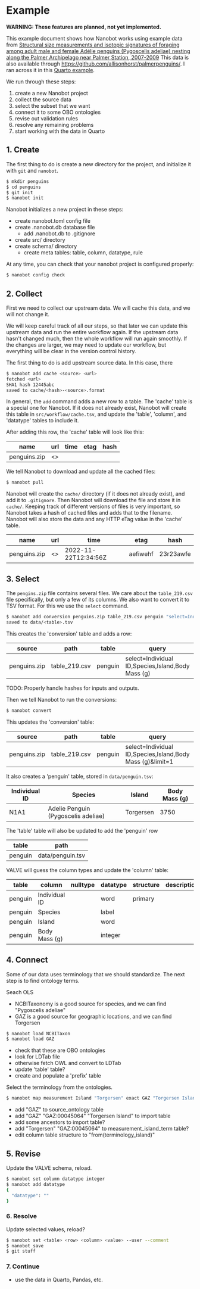 # Example

**WARNING: These features are planned, not yet implemented.**

This example document shows how Nanobot works
using example data from
[Structural size measurements and isotopic signatures of foraging among adult male and female Adélie penguins (Pygoscelis adeliae) nesting along the Palmer Archipelago near Palmer Station, 2007-2009](https://doi.org/10.6073/pasta/abc50eed9138b75f54eaada0841b9b86)
This data is also available through <https://github.com/allisonhorst/palmerpenguins/>.
I ran across it in this [Quarto example](https://quarto.org/docs/interactive/ojs/examples/penguins.html).

We run through these steps:

1. create a new Nanobot project
2. collect the source data
3. select the subset that we want
4. connect it to some OBO ontologies
5. revise out validation rules
6. resolve any remaining problems
7. start working with the data in Quarto

## 1. Create

The first thing to do is create a new directory for the project,
and initialize it with `git` and `nanobot`.

```sh
$ mkdir penguins
$ cd penguins
$ git init
$ nanobot init
```

Nanobot initializes a new project in these steps:

- create nanobot.toml config file
- create .nanobot.db database file
  - add .nanobot.db to .gitignore
- create src/ directory
- create schema/ directory
  - create meta tables: table, column, datatype, rule

At any time,
you can check that your nanobot project is configured properly:

```sh
$ nanobot config check
```

## 2. Collect

First we need to collect our upstream data.
We will cache this data,
and we will not change it.

We will keep careful track of all our steps,
so that later we can update this upstream data
and run the entire workflow again.
If the upstream data hasn't changed much,
then the whole workflow will run again smoothly.
If the changes are larger,
we may need to update our workflow,
but everything will be clear in the version control history.

The first thing to do is add upstream source data.
In this case, there

```sh
$ nanobot add cache <source> <url>
fetched <url>
SHA1 hash 12445abc
saved to cache/<hash>-<source>.format
```

In general,
the `add` command adds a new row to a table.
The 'cache' table is a special one for Nanobot.
If it does not already exist,
Nanobot will create this table in `src/workflow/cache.tsv`,
and update the 'table', 'column', and 'datatype' tables
to include it.

After adding this row,
the 'cache' table will look like this:

name         | url | time | etag | hash
---          |---  |---   |---   |---
penguins.zip | <>  |      |      |

We tell Nanobot to download and update all the cached files:

```sh
$ nanobot pull
```

Nanobot will create the `cache/` directory
(if it does not already exist),
and add it to `.gitignore`.
Then Nanobot will download the file and store it in `cache/`.
Keeping track of different versions of files is very important,
so Nanobot takes a hash of cached files and adds that to the filename.
Nanobot will also store the data and any HTTP eTag value
in the 'cache' table.

name | url | time | etag | hash
---|---|---|---|---
penguins.zip | <> | 2022-11-22T12:34:56Z | aefiwehf | 23r23awfe

## 3. Select

The `pengins.zip` file contains several files.
We care about the `table_219.csv` file specifically,
but only a few of its columns.
We also want to convert it to TSV format.
For this we use the `select` command.

```sh
$ nanobot add conversion penguins.zip table_219.csv penguin "select=Individual ID,Species,Island,Body Mass (g)"
saved to data/<table>.tsv
```

This creates the 'conversion' table and adds a row:

source | path | table | query | time | hash
---|---|---|---|---|---
penguins.zip | table_219.csv | penguin | select=Individual ID,Species,Island,Body Mass (g) | |

TODO: Properly handle hashes for inputs and outputs.

Then we tell Nanobot to run the conversions:

```sh
$ nanobot convert
```

This updates the 'conversion' table:

source | path | table | query | time | hash
---|---|---|---|---|---
penguins.zip | table_219.csv | penguin | select=Individual ID,Species,Island,Body Mass (g)&limit=1 | 2022-11-22T12:34:56.789Z | wer234

It also creates a 'penguin' table,
stored in `data/penguin.tsv`:

Individual ID | Species | Island | Body Mass (g)
---|---|---|---
N1A1 | Adelie Penguin (Pygoscelis adeliae) | Torgersen | 3750

The 'table' table will also be updated to add the 'penguin' row

table | path
---|---
penguin | data/penguin.tsv

VALVE will guess the column types and update the 'column' table:

table   | column     | nulltype | datatype | structure | description
--------|---------------|-------|---------|---------|---
penguin | Individual ID |       | word    | primary |
penguin | Species       |       | label   |         |
penguin | Island        |       | word    |         |
penguin | Body Mass (g) |       | integer |         |

## 4. Connect

Some of our data uses terminology that we should standardize.
The next step is to find ontology terms.

Seach OLS

- NCBITaxonomy is a good source for species,
  and we can find "Pygoscelis adeliae"
- GAZ is a good source for geographic locations,
  and we can find Torgersen

```sh
$ nanobot load NCBITaxon
$ nanobot load GAZ
```

- check that these are OBO ontologies
- look for LDTab file
- otherwise fetch OWL and convert to LDTab
- update 'table' table?
- create and populate a 'prefix' table

Select the terminology from the ontologies.

```sh
$ nanobot map measurement Island "Torgersen" exact GAZ "Torgersen Island"
```

- add "GAZ" to source_ontology table
- add "GAZ" "GAZ:00045064" "Torgersen Island" to import table
- add some ancestors to import table?
- add "Torgersen" "GAZ:00045064" to measurement_island_term table?
- edit column table structure to "from(terminology_island)"

## 5. Revise

Update the VALVE schema,
reload.

```sh
$ nanobot set column datatype integer
$ nanobot add datatype
{
  "datatype": ""
}
```

### 6. Resolve

Update selected values,
reload?

```sh
$ nanobot set <table> <row> <column> <value> --user --comment
$ nanobot save
$ git stuff
```

### 7. Continue

- use the data in Quarto, Pandas, etc.



